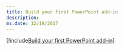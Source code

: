 ```yaml
---
title: Build your first PowerPoint add-in
description: 
ms.date: 12/19/2017 
---
```


[!include[Build your first PowerPoint add-in](../includes/file-get-started-powerpoint.md)]